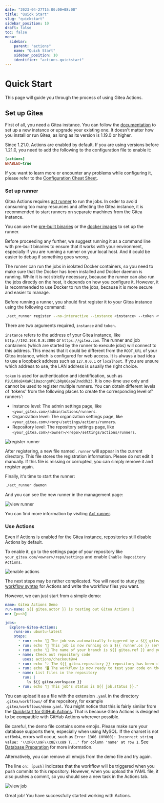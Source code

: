```yaml
---
date: "2023-04-27T15:00:00+08:00"
title: "Quick Start"
slug: "quickstart"
sidebar_position: 10
draft: false
toc: false
menu:
  sidebar:
    parent: "actions"
    name: "Quick Start"
    sidebar_position: 10
    identifier: "actions-quickstart"
---
```


# Quick Start

This page will guide you through the process of using Gitea Actions.

## Set up Gitea

First of all, you need a Gitea instance.
You can follow the [documentation](installation/from-package.md) to set up a new instance or upgrade your existing one.
It doesn't matter how you install or run Gitea, as long as its version is 1.19.0 or higher.

Since 1.21.0, Actions are enabled by default. If you are using versions before 1.21.0, you need to add the following to the configuration file to enable it:

```ini
[actions]
ENABLED=true
```

If you want to learn more or encounter any problems while configuring it, please refer to the [Configuration Cheat Sheet](administration/config-cheat-sheet.md#actions-actions).

### Set up runner

Gitea Actions requires [act runner](https://gitea.com/gitea/act_runner) to run the jobs.
In order to avoid consuming too many resources and affecting the Gitea instance, it is recommended to start runners on separate machines from the Gitea instance.

You can use the [pre-built binaries](http://dl.gitea.com/act_runner) or the [docker images](https://hub.docker.com/r/gitea/act_runner/tags) to set up the runner.

Before proceeding any further, we suggest running it as a command line with pre-built binaries to ensure that it works with your environment, especially if you are running a runner on your local host.
And it could be easier to debug if something goes wrong.

The runner can run the jobs in isolated Docker containers, so you need to make sure that the Docker has been installed and Docker daemon is running.
While it is not strictly necessary, because the runner can also run the jobs directly on the host, it depends on how you configure it.
However, it is recommended to use Docker to run the jobs, because it is more secure and easier to manage.

Before running a runner, you should first register it to your Gitea instance using the following command:

```bash
./act_runner register --no-interactive --instance <instance> --token <token>
```

There are two arguments required, `instance` and `token`.

`instance` refers to the address of your Gitea instance, like `http://192.168.8.8:3000` or `https://gitea.com`.
The runner and job containers (which are started by the runner to execute jobs) will connect to this address.
This means that it could be different from the `ROOT_URL` of your Gitea instance, which is configured for web access.
It is always a bad idea to use a loopback address such as `127.0.0.1` or `localhost`.
If you are unsure which address to use, the LAN address is usually the right choice.

`token` is used for authentication and identification, such as `P2U1U0oB4XaRCi8azcngmPCLbRpUGapalhmddh23`.
It is one-time use only and cannot be used to register multiple runners.
You can obtain different levels of 'tokens' from the following places to create the corresponding level of' runners':

- Instance level: The admin settings page, like `<your_gitea.com>/admin/actions/runners`.
- Organization level: The organization settings page, like `<your_gitea.com>/<org>/settings/actions/runners`.
- Repository level: The repository settings page, like `<your_gitea.com>/<owner>/<repo>/settings/actions/runners`.

![register runner](/images/usage/actions/register-runner.png)

After registering, a new file named `.runner` will appear in the current directory.
This file stores the registration information.
Please do not edit it manually.
If this file is missing or corrupted, you can simply remove it and register again.

Finally, it's time to start the runner:

```bash
./act_runner daemon
```

And you can see the new runner in the management page:

![view runner](/images/usage/actions/view-runner.png)

You can find more information by visiting [Act runner](usage/actions/act-runner.md).

### Use Actions

Even if Actions is enabled for the Gitea instance, repositories still disable Actions by default.

To enable it, go to the settings page of your repository like `your_gitea.com/<owner>/repo/settings` and enable `Enable Repository Actions`.

![enable actions](/images/usage/actions/enable-actions.png)

The next steps may be rather complicated.
You will need to study [the workflow syntax](https://docs.github.com/en/actions/using-workflows/workflow-syntax-for-github-actions) for Actions and write the workflow files you want.

However, we can just start from a simple demo:

```yaml
name: Gitea Actions Demo
run-name: ${{ gitea.actor }} is testing out Gitea Actions 🚀
on: [push]

jobs:
  Explore-Gitea-Actions:
    runs-on: ubuntu-latest
    steps:
      - run: echo "🎉 The job was automatically triggered by a ${{ gitea.event_name }} event."
      - run: echo "🐧 This job is now running on a ${{ runner.os }} server hosted by Gitea!"
      - run: echo "🔎 The name of your branch is ${{ gitea.ref }} and your repository is ${{ gitea.repository }}."
      - name: Check out repository code
        uses: actions/checkout@v4
      - run: echo "💡 The ${{ gitea.repository }} repository has been cloned to the runner."
      - run: echo "🖥️ The workflow is now ready to test your code on the runner."
      - name: List files in the repository
        run: |
          ls ${{ gitea.workspace }}
      - run: echo "🍏 This job's status is ${{ job.status }}."
```

You can upload it as a file with the extension `.yaml` in the directory `.gitea/workflows/` of the repository, for example `.gitea/workflows/demo.yaml`.
You might notice that this is fairly similar from the [Quickstart for GitHub Actions](https://docs.github.com/en/actions/quickstart).
That is because  Gitea Actions is designed to be compatible with GitHub Actions wherever possible.

Be careful, the demo file contains some emojis.
Please make sure your database supports them, especially when using MySQL.
If the charset is not `utf8mb4`, errors will occur, such as `Error 1366 (HY000): Incorrect string value: '\\xF0\\x9F\\x8E\\x89 T...' for column 'name' at row 1`.
See [Database Preparation](installation/database-preparation.md#mysql) for more information.

Alternatively, you can remove all emojis from the demo file and try again.

The line `on: [push]` indicates that the workflow will be triggered when you push commits to this repository.
However, when you upload the YAML file, it also pushes a commit, so you should see a new task in the Actions tab.

![view job](/images/usage/actions/view-job.png)

Great job! You have successfully started working with Actions.
